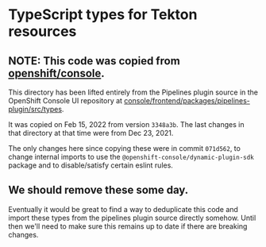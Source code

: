 # TypeScript types for Tekton resources

## NOTE: This code was copied from [openshift/console](https://github.com/openshift/console/).

This directory has been lifted entirely from the Pipelines plugin source in the OpenShift Console UI repository at [console/frontend/packages/pipelines-plugin/src/types](https://github.com/openshift/console/tree/3348a3bd2fa852a9592ddeb79fd7735b06e875bd/frontend/packages/pipelines-plugin/src/types).

It was copied on Feb 15, 2022 from version `3348a3b`. The last changes in that directory at that time were from Dec 23, 2021.

The only changes here since copying these were in commit `071d562`, to change internal imports to use the `@openshift-console/dynamic-plugin-sdk` package and to disable/satisfy certain eslint rules.

## We should remove these some day.

Eventually it would be great to find a way to deduplicate this code and import these types from the pipelines plugin source directly somehow. Until then we'll need to make sure this remains up to date if there are breaking changes.
